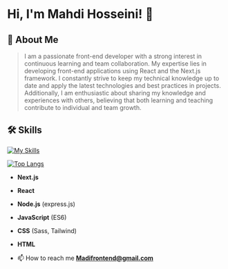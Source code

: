 
# Hi, I'm Mahdi Hosseini! 👋

## 🚀 About Me


>I am a passionate front-end developer with a strong interest in continuous learning and team collaboration. My expertise lies in developing front-end applications using React and the Next.js framework. I constantly strive to keep my technical knowledge up to date and apply the latest technologies and best practices in projects. Additionally, I am enthusiastic about sharing my knowledge and experiences with others, believing that both learning and teaching contribute to individual and team growth.



## 🛠 Skills
[![My Skills](https://skillicons.dev/icons?i=nextjs,react,redux,docker,mongodb,nodejs,ts,js,tailwind,sass,css,html)](https://skillicons.dev)


[![Top Langs](https://github-readme-stats.vercel.app/api/top-langs/?username=madifrontend&layout=donut-vertical&theme=outrun)](https://github.com/anuraghazra/github-readme-stats)

- **Next.js**
- **React**
- **Node.js** (express.js)
- **JavaScript** (ES6)
- **CSS** (Sass, Tailwind)
- **HTML**

- 📫 How to reach me **Madifrontend@gmail.com**

